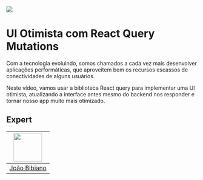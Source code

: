 <img src="https://storage.googleapis.com/golden-wind/experts-club/capa-github.svg" />

# UI Otimista com React Query Mutations

Com a tecnologia evoluindo, somos chamados a cada vez mais desenvolver aplicações performáticas, que aproveitem bem os recursos escassos de conectividades de alguns usuários.

Neste vídeo, vamos usar a biblioteca React query para implementar uma UI otimista, atualizando a interface antes mesmo do backend nos responder e tornar nosso app muito mais otimizado.

## Expert

| [<img src="https://avatars.githubusercontent.com/u/29175815?s=400&u=0fee7695511e1dfabdf5eaacd405853d4e69745c&v=4" width="75px;"/>](https://github.com/joaovbibiano) |
| :-----------------------------------------------------------------------------------------------------------------------------------------------------------------: |
|                                                           [João Bibiano](https://github.com/joaovbibiano)                                                           |
